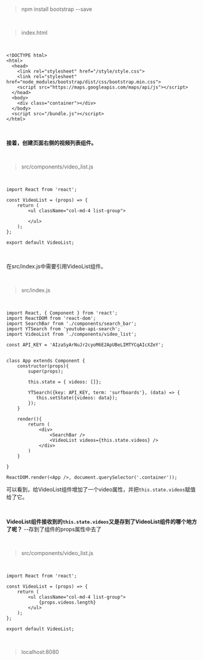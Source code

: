 <br>

> npm install bootstrap --save

<br>

> index.html

<br>

	<!DOCTYPE html>
	<html>
	  <head>
	    <link rel="stylesheet" href="/style/style.css">
	    <link rel="stylesheet" href="node_modules/bootstrap/dist/css/bootstrap.min.css">
	    <script src="https://maps.googleapis.com/maps/api/js"></script>
	  </head>
	  <body>
	    <div class="container"></div>
	  </body>
	  <script src="/bundle.js"></script>
	</html>

<br>

**接着，创建页面右侧的视频列表组件。**

<br>

> src/components/video_list.js

<br>

	import React from 'react';
	
	const VideoList = (props) => {
	    return (
	        <ul className="col-md-4 list-group">

	        </ul>
	    );
	};
	
	export default VideoList;

<br>

在src/index.js中需要引用VideoList组件。

<br>

> src/index.js

<br>

	import React, { Component } from 'react';
	import ReactDOM from 'react-dom';
	import SearchBar from './components/search_bar';
	import YTSearch from 'youtube-api-search';
	import VideoList from './components/video_list';
	
	const API_KEY = 'AIzaSyArNuJr2cyoM6E2ApUBeLIMTYCqAIcXZeY';
	
	
	class App extends Component {
	    constructor(props){
	        super(props);
	        
	        this.state = { videos: []};
	        
	        YTSearch({key: API_KEY, term: 'surfboards'}, (data) => {
	           this.setState({videos: data});
	        });        
	    }
	    
	    render(){
	        return (
	            <div>
	                <SearchBar />
	                <VideoList videos={this.state.videos} />
	            </div>
	        )        
	    }
	
	}
	
	ReactDOM.render(<App />, document.querySelector('.container'));

可以看到，给VideoList组件增加了一个video属性，并把`this.state.videos`赋值给了它。

<br>

**VideoList组件接收到的`this.state.videos`又是存到了VideoList组件的哪个地方了呢？**
--存到了组件的props属性中去了

<br>

> src/components/video_list.js

<br>

	import React from 'react';
	
	const VideoList = (props) => {
	    return (
	        <ul className="col-md-4 list-group">
	            {props.videos.length}
	        </ul>
	    );
	};
	
	export default VideoList;

<br>

> localhost:8080

<br>













